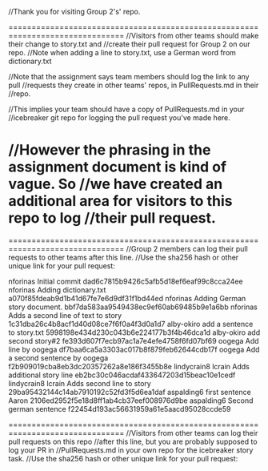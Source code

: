 //Thank you for visiting Group 2's' repo.

===============================================================================
//Visitors from other teams should make their change to story.txt and
//create their pull request for Group 2 on our repo.
//Note when adding a line to story.txt, use a German word from dictionary.txt

//Note that the assignment says team members should log the link to any pull 
//requests they create in other teams' repos, in PullRequests.md in their 
//repo.

//This implies your team should have a copy of PullRequests.md in your 
//icebreaker git repo for logging the pull request you've made here.

//However the phrasing in the assignment document is kind of vague. So
//we have created an additional area for visitors to this repo to log
//their pull request.
===============================================================================

===============================================================================
//Group 2 members can log their pull requests to other teams after this line.
//Use the sha256 hash or other unique link for your pull request:

nforinas Initial commit                         dad6c7815b9426c5afb5d18ef6eaf99c8cca24ee
nforinas Adding dictionary.txt                  a070f85fdeab9d1b41d67fe7e6d9df31f1bd44ed
nforinas Adding German story document.          bbf7da583aa9549438ec9ef60ab69485b9e1a6bb
nforinas Adds a second line of text to story    1c31dba26c4b8acf1d40d08ce7f6f0a4f3d0a1d7
alby-okiro add a sentence to story.txt          5998198e434d230c043b6e224177b3f4b46dca1d
alby-okiro add second story#2                   fe393d607f7ecb97ac1a7e4efe4758f6fd07bf69
oogega Add line by oogega                       df7baa6ca5a3303ac017b8f879feb62644cdb17f
oogega Add a second sentence by oogega          f2b909019cba8eb3dc20357262a8e186f3455b8e
lindycrain8 lcrain Adds additional story line   eb2bc30c046acdaf433647203d15beac10e1cedf
lindycrain8 lcrain Adds second line to story    29ba95432144c14ab7910192c52fd3f5d6ea1daf
aspalding6 first sentence Aaron                 2106ed2952f5e18d8ff1ab4cb37eef008976d9be
aspalding6 Second german sentence               f22454d193ac56631959a61e5aacd95028ccde59




===============================================================================
//Visitors from other teams can log their pull requests on this repo
//after this line, but you are probably supposed to log your PR in
//PullRequests.md in your own repo for the icebreaker story task.
//Use the sha256 hash or other unique link for your pull request:




